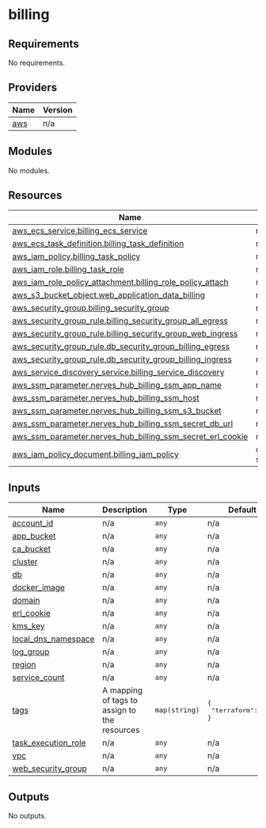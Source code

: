 # billing

<!-- BEGINNING OF PRE-COMMIT-TERRAFORM DOCS HOOK -->
## Requirements

No requirements.

## Providers

| Name | Version |
|------|---------|
| <a name="provider_aws"></a> [aws](#provider\_aws) | n/a |

## Modules

No modules.

## Resources

| Name | Type |
|------|------|
| [aws_ecs_service.billing_ecs_service](https://registry.terraform.io/providers/hashicorp/aws/latest/docs/resources/ecs_service) | resource |
| [aws_ecs_task_definition.billing_task_definition](https://registry.terraform.io/providers/hashicorp/aws/latest/docs/resources/ecs_task_definition) | resource |
| [aws_iam_policy.billing_task_policy](https://registry.terraform.io/providers/hashicorp/aws/latest/docs/resources/iam_policy) | resource |
| [aws_iam_role.billing_task_role](https://registry.terraform.io/providers/hashicorp/aws/latest/docs/resources/iam_role) | resource |
| [aws_iam_role_policy_attachment.billing_role_policy_attach](https://registry.terraform.io/providers/hashicorp/aws/latest/docs/resources/iam_role_policy_attachment) | resource |
| [aws_s3_bucket_object.web_application_data_billing](https://registry.terraform.io/providers/hashicorp/aws/latest/docs/resources/s3_bucket_object) | resource |
| [aws_security_group.billing_security_group](https://registry.terraform.io/providers/hashicorp/aws/latest/docs/resources/security_group) | resource |
| [aws_security_group_rule.billing_security_group_all_egress](https://registry.terraform.io/providers/hashicorp/aws/latest/docs/resources/security_group_rule) | resource |
| [aws_security_group_rule.billing_security_group_web_ingress](https://registry.terraform.io/providers/hashicorp/aws/latest/docs/resources/security_group_rule) | resource |
| [aws_security_group_rule.db_security_group_billing_egress](https://registry.terraform.io/providers/hashicorp/aws/latest/docs/resources/security_group_rule) | resource |
| [aws_security_group_rule.db_security_group_billing_ingress](https://registry.terraform.io/providers/hashicorp/aws/latest/docs/resources/security_group_rule) | resource |
| [aws_service_discovery_service.billing_service_discovery](https://registry.terraform.io/providers/hashicorp/aws/latest/docs/resources/service_discovery_service) | resource |
| [aws_ssm_parameter.nerves_hub_billing_ssm_app_name](https://registry.terraform.io/providers/hashicorp/aws/latest/docs/resources/ssm_parameter) | resource |
| [aws_ssm_parameter.nerves_hub_billing_ssm_host](https://registry.terraform.io/providers/hashicorp/aws/latest/docs/resources/ssm_parameter) | resource |
| [aws_ssm_parameter.nerves_hub_billing_ssm_s3_bucket](https://registry.terraform.io/providers/hashicorp/aws/latest/docs/resources/ssm_parameter) | resource |
| [aws_ssm_parameter.nerves_hub_billing_ssm_secret_db_url](https://registry.terraform.io/providers/hashicorp/aws/latest/docs/resources/ssm_parameter) | resource |
| [aws_ssm_parameter.nerves_hub_billing_ssm_secret_erl_cookie](https://registry.terraform.io/providers/hashicorp/aws/latest/docs/resources/ssm_parameter) | resource |
| [aws_iam_policy_document.billing_iam_policy](https://registry.terraform.io/providers/hashicorp/aws/latest/docs/data-sources/iam_policy_document) | data source |

## Inputs

| Name | Description | Type | Default | Required |
|------|-------------|------|---------|:--------:|
| <a name="input_account_id"></a> [account\_id](#input\_account\_id) | n/a | `any` | n/a | yes |
| <a name="input_app_bucket"></a> [app\_bucket](#input\_app\_bucket) | n/a | `any` | n/a | yes |
| <a name="input_ca_bucket"></a> [ca\_bucket](#input\_ca\_bucket) | n/a | `any` | n/a | yes |
| <a name="input_cluster"></a> [cluster](#input\_cluster) | n/a | `any` | n/a | yes |
| <a name="input_db"></a> [db](#input\_db) | n/a | `any` | n/a | yes |
| <a name="input_docker_image"></a> [docker\_image](#input\_docker\_image) | n/a | `any` | n/a | yes |
| <a name="input_domain"></a> [domain](#input\_domain) | n/a | `any` | n/a | yes |
| <a name="input_erl_cookie"></a> [erl\_cookie](#input\_erl\_cookie) | n/a | `any` | n/a | yes |
| <a name="input_kms_key"></a> [kms\_key](#input\_kms\_key) | n/a | `any` | n/a | yes |
| <a name="input_local_dns_namespace"></a> [local\_dns\_namespace](#input\_local\_dns\_namespace) | n/a | `any` | n/a | yes |
| <a name="input_log_group"></a> [log\_group](#input\_log\_group) | n/a | `any` | n/a | yes |
| <a name="input_region"></a> [region](#input\_region) | n/a | `any` | n/a | yes |
| <a name="input_service_count"></a> [service\_count](#input\_service\_count) | n/a | `any` | n/a | yes |
| <a name="input_tags"></a> [tags](#input\_tags) | A mapping of tags to assign to the resources | `map(string)` | <pre>{<br>  "terraform": true<br>}</pre> | no |
| <a name="input_task_execution_role"></a> [task\_execution\_role](#input\_task\_execution\_role) | n/a | `any` | n/a | yes |
| <a name="input_vpc"></a> [vpc](#input\_vpc) | n/a | `any` | n/a | yes |
| <a name="input_web_security_group"></a> [web\_security\_group](#input\_web\_security\_group) | n/a | `any` | n/a | yes |

## Outputs

No outputs.
<!-- END OF PRE-COMMIT-TERRAFORM DOCS HOOK -->
